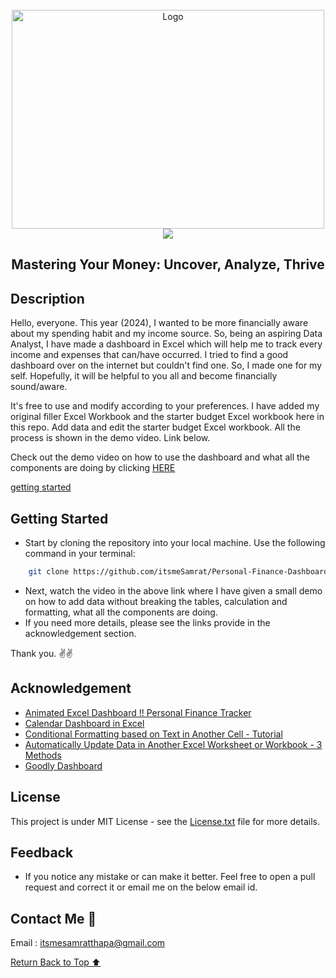 <br>
<div align="center">
    <a href="https://github.com/itsmeSamrat" target="_blank">
        <img src="https://github.com/itsmeSamrat/Face-Recognition-System-for-Student-Attendance/blob/main/misc/app.png?raw=true" 
        alt="Logo" width="500" height="350">
    </a>
</div>

<div align="center">
<img src="https://readme-typing-svg.demolab.com?font=Fira+Code&duration=1500&pause=200&center=true&vCenter=true&multiline=true&width=435&height=100&lines=Personal+Finance+Dashboard">
</div>

<h2 align="center"> Mastering Your Money: Uncover, Analyze, Thrive </h2>

## Description

Hello, everyone. This year (2024), I wanted to be more financially aware about my spending habit and my income source. So, being an aspiring Data Analyst, I have made a dashboard in Excel which will help me to track every income and expenses that can/have occurred.
I tried to find a good dashboard over on the internet but couldn't find one. So, I made one for my self. Hopefully, it will be helpful to you all and become financially sound/aware.

It's free to use and modify according to your preferences. I have added my original filler Excel Workbook and the starter budget Excel workbook here in this repo. Add data and edit the starter budget Excel workbook. All the process is shown in the demo video. Link below.

Check out the demo video on how to use the dashboard and what all the components are doing by clicking [HERE](https://youtu.be/Zc-t0mjkiWk)

[getting started](#getting-started)

## Getting Started

- Start by cloning the repository into your local machine. Use the following command in your terminal:

```bash
    git clone https://github.com/itsmeSamrat/Personal-Finance-Dashboard.git
```

- Next, watch the video in the above link where I have given a small demo on how to add data without breaking the tables, calculation and formatting, what all the components are doing.
- If you need more details, please see the links provide in the acknowledgement section.

Thank you. ✌✌

## Acknowledgement

- [Animated Excel Dashboard !! Personal Finance Tracker](https://www.youtube.com/watch?v=qCWVWv9yD3E&t=1s)
- [Calendar Dashboard in Excel](https://www.youtube.com/watch?v=NLEGj8SxgwU)
- [Conditional Formatting based on Text in Another Cell - Tutorial](https://www.youtube.com/watch?v=EMCpzQ5Pknk&t=1s)
- [Automatically Update Data in Another Excel Worksheet or Workbook - 3 Methods](https://www.youtube.com/watch?v=zqFYP8yjkUY&t=470s)
- [Goodly Dashboard](https://goodly.co.in/calendar-dashboard-in-excel/)

## License

This project is under MIT License - see the [License.txt](https://github.com/itsmeSamrat/Face-Recognition-System-for-Student-Attendance/blob/main/license.txt) file for more details.

## Feedback

- If you notice any mistake or can make it better. Feel free to open a pull request and correct it or email me on the below email id.

## Contact Me 📨

Email : [itsmesamratthapa@gmail.com](mailto:itsmesamratthapa@gmail.com)

<!-- Back to the top -->

[Return Back to Top ⬆️](#getting-started)

